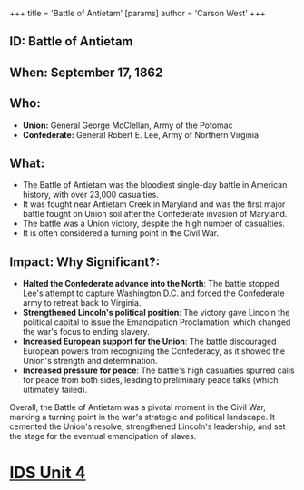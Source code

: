 +++
 title = 'Battle of Antietam'
[params]
	author = 'Carson West'
+++
## ID: Battle of Antietam

## When: September 17, 1862

## Who: 
* **Union:** General George McClellan,  Army of the Potomac
* **Confederate:** General Robert E. Lee, Army of Northern Virginia

## What: 
* The Battle of Antietam was the bloodiest single-day battle in American history, with over 23,000 casualties. 
* It was fought near Antietam Creek in Maryland and was the first major battle fought on Union soil after the Confederate invasion of Maryland.
* The battle was a Union victory, despite the high number of casualties.
* It is often considered a turning point in the Civil War.

## Impact: Why Significant?:
* **Halted the Confederate advance into the North**: The battle stopped Lee's attempt to capture Washington D.C. and forced the Confederate army to retreat back to Virginia.
* **Strengthened Lincoln's political position**: The victory gave Lincoln the political capital to issue the Emancipation Proclamation, which changed the war's focus to ending slavery.
* **Increased European support for the Union**: The battle discouraged European powers from recognizing the Confederacy, as it showed the Union's strength and determination.
* **Increased pressure for peace**: The battle's high casualties spurred calls for peace from both sides, leading to preliminary peace talks (which ultimately failed).

Overall, the Battle of Antietam was a pivotal moment in the Civil War, marking a turning point in the war's strategic and political landscape. It cemented the Union's resolve, strengthened Lincoln's leadership, and set the stage for the eventual emancipation of slaves. 

# [IDS Unit 4](./../ids-unit-4/)